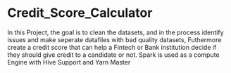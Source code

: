 # Credit_Score_Calculator


In this Project, the goal is to clean the datasets, and in the process identify issues and make seperate datafiles with bad quality datasets, Futhermore create a credit score that can help a Fintech or Bank institution decide if they should give credit to a candidate or not. Spark is used as a compute Engine with Hive Support and Yarn Master
